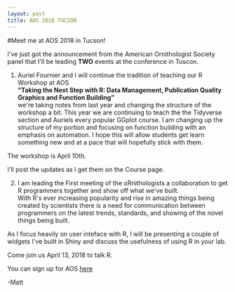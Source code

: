 ```yaml
---
layout: post
title: AOS 2018 TUCSON
---
```

#Meet me at AOS 2018 in Tucson!

I've just got the announcement from the American Ornithologist Society panel that I'll be leading **TWO** events at the conference in Tuscon.

1. Auriel Fournier and I will continue the tradition of teaching our R Workshop at AOS  
**"Taking the Next Step with R: Data Management, Publication Quality Graphics and Function Building”**  
we're taking notes from last year and changing the structure of the workshop a bit. This year we are continuing to teach the the Tidyverse section
and Auriels every popular GGplot course. I am changing up the structure of my portion and focusing on function building with an emphasis on automation.
I hope this will allow students get learn something new and at a pace that will hopefully stick with them.

The workshop is April 10th. 

I'll post the updates as I get them on the Course page.

2. I am leading the First meeting of the oRnithologists a collaboration to get R programmers together and show off what we've built.  
With R's ever increasing popularity and rise in amazing things being created by scientists there is a need for communication between
programmers on the latest trends, standards, and showing of the novel things being built.

As I focus heavily on user inteface with R, I will be presenting a couple of widgets I've built in Shiny and discuss the usefulness of using R
in your lab.

Come join us April 13, 2018 to talk R.

You can sign up for AOS [here](https://amornithmeeting2018.org/) 


-Matt
